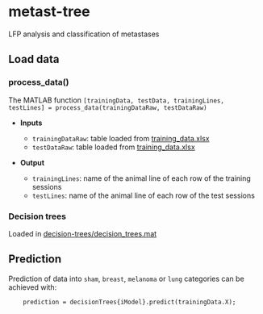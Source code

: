 # metast-tree

LFP analysis and classification of metastases

## Load data

### process_data()

The MATLAB function `[trainingData, testData, trainingLines, testLines] = process_data(trainingDataRaw, testDataRaw)` 

* **Inputs**
	- `trainingDataRaw`: table loaded from [training_data.xlsx](https://github.com/PridaLab/metast-tree/blob/main/data/training_data.xlsx)
	- `testDataRaw`: table loaded from [training_data.xlsx](https://github.com/PridaLab/metast-tree/blob/main/data/test_data.xlsx)

* **Output**
	- `trainingLines`: name of the animal line of each row of the training sessions
	- `testLines`: name of the animal line of each row of the test sessions

### Decision trees

Loaded in [decision-trees/decision_trees.mat](https://github.com/PridaLab/metast-tree/blob/main/decision-trees/decision_trees.mat)


## Prediction

Prediction of data into `sham`, `breast`, `melanoma` or `lung` categories can be achieved with:

```
	prediction = decisionTrees{iModel}.predict(trainingData.X);
```
